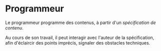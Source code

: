 # Programmeur
Le programmeur programme des contenus, à partir d'un *spécification de contenu*. 

Au cours de son travail, il peut interagir avec l'auteur de la spécification, afin d'éclaircir des points imprécis, 
signaler des obstacles techniques.
